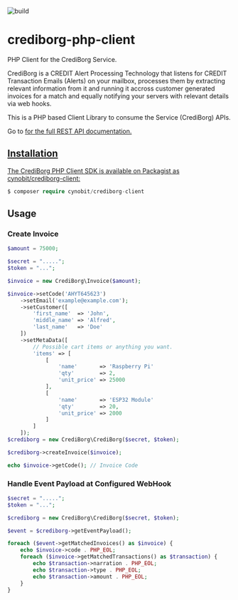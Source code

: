 ![build](https://github.com/crediborg/crediborg-php-client/workflows/build/badge.svg)

# crediborg-php-client #

PHP Client for the CrediBorg Service.

CrediBorg is a CREDIT Alert Processing Technology that listens for CREDIT Transaction Emails (Alerts) on your mailbox, processes them by extracting relevant information from it and running it accross customer generated invoices for a match and equally notifying your servers with relevant details via web hooks.

This is a PHP based Client Library to consume the Service (CrediBorg) APIs.

Go to <a href="http://crediborg.cynobit-app.com/developers/doc" target="_blank"/> for the full REST API documentation.

## Installation ##

The CrediBorg PHP Client SDK is available on Packagist as cynobit/crediborg-client:

```php
$ composer require cynobit/crediborg-client
```

## Usage ##

### Create Invoice ###
```php
$amount = 75000;

$secret = ".....";
$token = "...";

$invoice = new CrediBorg\Invoice($amount);

$invoice->setCode('AHYT645623')
    ->setEmail('example@example.com');
    ->setCustomer([
        'first_name'  => 'John',
        'middle_name' => 'Alfred',
        'last_name'   => 'Doe'
    ])
    ->setMetaData([
        // Possible cart items or anything you want.
        'items' => [
            [
                'name'       => 'Raspberry Pi'
                'qty'        => 2,
                'unit_price' => 25000
            ],
            [
                'name'       => 'ESP32 Module'
                'qty'        => 20,
                'unit_price' => 2000
            ]
        ]
    ]);
$crediborg = new CrediBorg\CrediBorg($secret, $token);

$crediborg->createInvoice($invoice);

echo $invoice->getCode(); // Invoice Code
```

### Handle Event Payload at Configured WebHook ###
```php
$secret = ".....";
$token = "...";

$crediborg = new CrediBorg\CrediBorg($secret, $token);

$event = $crediborg->getEventPayload();

foreach ($event->getMatchedInvoices() as $invoice) {
    echo $invoice->code . PHP_EOL;
    foreach ($invoice->getMatchedTransactions() as $transaction) {
        echo $transaction->narration . PHP_EOL;
        echo $transaction->type . PHP_EOL;
        echo $transaction->amount . PHP_EOL;
    }
}
```